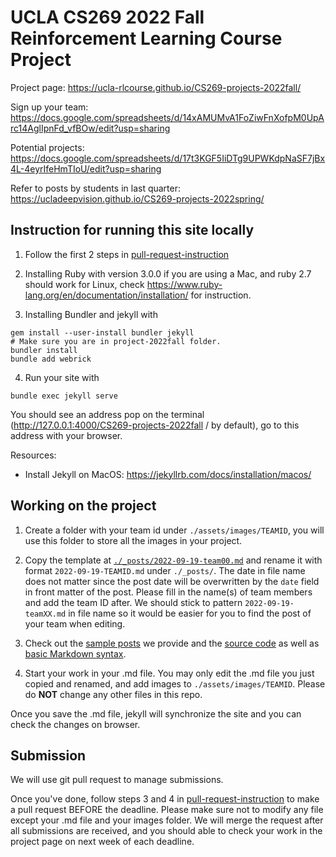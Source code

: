 
# UCLA CS269 2022 Fall Reinforcement Learning Course Project

Project page:  https://ucla-rlcourse.github.io/CS269-projects-2022fall/

Sign up your team:  https://docs.google.com/spreadsheets/d/14xAMUMvA1FoZiwFnXofpM0UpArc14AglIpnFd_vfBOw/edit?usp=sharing

Potential projects:  https://docs.google.com/spreadsheets/d/17t3KGF5IiDTg9UPWKdpNaSF7jBx4L-4eyrIfeHmTIoU/edit?usp=sharing

Refer to posts by students in last quarter:  https://ucladeepvision.github.io/CS269-projects-2022spring/


## Instruction for running this site locally

1. Follow the first 2 steps in [pull-request-instruction](pull-request-instruction.md)

2. Installing Ruby with version 3.0.0 if you are using a Mac, and ruby 2.7 should work for Linux, check https://www.ruby-lang.org/en/documentation/installation/ for instruction.

3. Installing Bundler and jekyll with
```
gem install --user-install bundler jekyll
# Make sure you are in project-2022fall folder.
bundler install
bundle add webrick
```

4. Run your site with
```
bundle exec jekyll serve
```
You should see an address pop on the terminal (http://127.0.0.1:4000/CS269-projects-2022fall
/ by default), go to this address with your browser.

Resources:

* Install Jekyll on MacOS:  https://jekyllrb.com/docs/installation/macos/



## Working on the project

1. Create a folder with your team id under ```./assets/images/TEAMID```, you will use this folder to store all the images in your project.

2. Copy the template at [`./_posts/2022-09-19-team00.md`](./_posts/2022-09-19-team00.md) and rename it with format `2022-09-19-TEAMID.md` under `./_posts/`. 
The date in file name does not matter since the post date will be overwritten by the `date` field in front matter of the post.
Please fill in the name(s) of team members and add the team ID after.
We should stick to pattern `2022-09-19-teamXX.md` in file name so it would be easier for you to find the post of your team when editing.

3. Check out the [sample posts](https://ucla-rlcourse.github.io/CS269-projects-2022fall/) we provide and the [source code](_posts/2022-09-19-team00.md) as well as [basic Markdown syntax](https://www.markdownguide.org/basic-syntax/).

4. Start your work in your .md file. You may only edit the .md file you just copied and renamed, and add images to ```./assets/images/TEAMID```. Please do **NOT** change any other files in this repo.

Once you save the .md file, jekyll will synchronize the site and you can check the changes on browser.

## Submission
We will use git pull request to manage submissions.

Once you've done, follow steps 3 and 4 in [pull-request-instruction](pull-request-instruction.md) to make a pull request BEFORE the deadline. Please make sure not to modify any file except your .md file and your images folder. We will merge the request after all submissions are received, and you should able to check your work in the project page on next week of each deadline.
